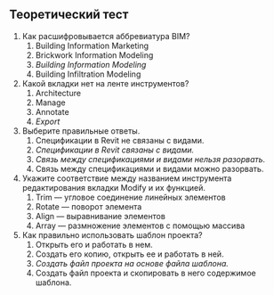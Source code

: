 ## Теоретический тест

1. Как расшифровывается аббревиатура BIM?
    1. Building Information Marketing
    2. Brickwork Information Modeling
    3. *Building Information Modeling*
    4. Building Infiltration Modeling
2. Какой вкладки нет на ленте инструментов?
    1. Architecture
    2. Manage
    3. Annotate
    4. *Export*
3. Выберите правильные ответы.
    1. Спецификации в Revit не связаны с видами.
    2. *Спецификации в Revit связаны с видами.*
    3. *Связь между спецификациями и видами нельзя разорвать.*
    4. Связь между спецификациями и видами можно разорвать.
4. Укажите соответствие между названием инструмента редактирования вкладки Modify и их функцией.
    1. Trim — угловое соединение линейных элементов
    2. Rotate — поворот элемента
    3. Align — выравнивание элементов
    4. Array — размножение элементов с помощью массива
5. Как правильно использовать шаблон проекта?
    1. Открыть его и работать в нем.
    2. Создать его копию, открыть ее и работать в ней.
    3. *Создать файл проекта на основе файла шаблона.*
    4. Создать файл проекта и скопировать в него содержимое шаблона.